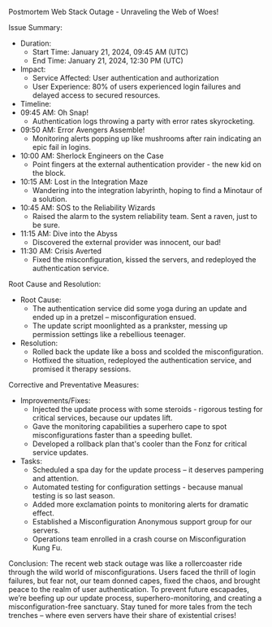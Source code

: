 Postmortem
Web Stack Outage - Unraveling the Web of Woes!

Issue Summary:
- Duration: 
  - Start Time: January 21, 2024, 09:45 AM (UTC)
  - End Time: January 21, 2024, 12:30 PM (UTC)
- Impact:
  - Service Affected: User authentication and authorization
  - User Experience: 80% of users experienced login failures and delayed access to secured resources.
- Timeline:
- 09:45 AM: Oh Snap!
  - Authentication logs throwing a party with error rates skyrocketing.
- 09:50 AM: Error Avengers Assemble!
  - Monitoring alerts popping up like mushrooms after rain indicating an epic fail in logins.
- 10:00 AM: Sherlock Engineers on the Case
  - Point fingers at the external authentication provider - the new kid on the block.
- 10:15 AM: Lost in the Integration Maze
  - Wandering into the integration labyrinth, hoping to find a Minotaur of a solution.
- 10:45 AM: SOS to the Reliability Wizards
  - Raised the alarm to the system reliability team. Sent a raven, just to be sure.
- 11:15 AM: Dive into the Abyss
  - Discovered the external provider was innocent, our bad!
- 11:30 AM: Crisis Averted
  - Fixed the misconfiguration, kissed the servers, and redeployed the authentication service.

Root Cause and Resolution:
- Root Cause:
  - The authentication service did some yoga during an update and ended up in a pretzel – misconfiguration ensued.
  - The update script moonlighted as a prankster, messing up permission settings like a rebellious teenager.
- Resolution:
  - Rolled back the update like a boss and scolded the misconfiguration.
  - Hotfixed the situation, redeployed the authentication service, and promised it therapy sessions.

Corrective and Preventative Measures:
- Improvements/Fixes:
  - Injected the update process with some steroids - rigorous testing for critical services, because our updates lift.
  - Gave the monitoring capabilities a superhero cape to spot misconfigurations faster than a speeding bullet.
  - Developed a rollback plan that's cooler than the Fonz for critical service updates.
- Tasks:
  - Scheduled a spa day for the update process – it deserves pampering and attention.
  - Automated testing for configuration settings - because manual testing is so last season.
  - Added more exclamation points to monitoring alerts for dramatic effect.
  - Established a Misconfiguration Anonymous support group for our servers.
  - Operations team enrolled in a crash course on Misconfiguration Kung Fu.

Conclusion:
The recent web stack outage was like a rollercoaster ride through the wild world of misconfigurations. Users faced the thrill of login failures, but fear not, our team donned capes, fixed the chaos, and brought peace to the realm of user authentication. To prevent future escapades, we’re beefing up our update process, superhero-monitoring, and creating a misconfiguration-free sanctuary. Stay tuned for more tales from the tech trenches – where even servers have their share of existential crises!

